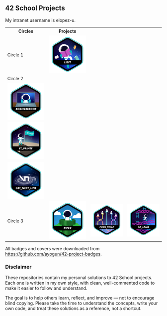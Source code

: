 ## 42 School Projects

My intranet username is elopez-u.

<table>
  <tr>
    <th>Circles</th>
    <th>Projects</th>
  </tr>
  <tr>
    <td>Circle 1</td>
    <td><a href="https://github.com/3ka1tz/libft"><img src="https://raw.githubusercontent.com/3ka1tz/42-school-projects/main/images/badges/libfte.png" alt="libft"/></a></td>
  </tr>
  <tr>
    <td colspan="2">Circle 2</td>
    <tr><td><a href="https://github.com/3ka1tz/born2beroot"><img src="https://raw.githubusercontent.com/3ka1tz/42-school-projects/main/images/badges/born2beroote.png" alt="born2beroot"/></a></td></tr>
    <tr><td><a href="https://github.com/3ka1tz/ft_printf"><img src="https://raw.githubusercontent.com/3ka1tz/42-school-projects/main/images/badges/ft_printfe.png" alt="ft_printf"/></a></td></tr>
    <tr><td><a href="https://github.com/3ka1tz/get_next_line"><img src="https://raw.githubusercontent.com/3ka1tz/42-school-projects/main/images/badges/get_next_linee.png" alt="get_next_line"/></a></td></tr>
  </tr>
  <tr>
    <td>Circle 3</td>
    <td><a href="https://github.com/3ka1tz/pipex"><img src="https://raw.githubusercontent.com/3ka1tz/42-school-projects/main/images/badges/pipexe.png" alt="pipex"/></a></td>
    <td><a href="https://github.com/3ka1tz/push_swap"><img src="https://raw.githubusercontent.com/3ka1tz/42-school-projects/main/images/badges/push_swape.png" alt="push_swap"/></a></td>
    <td><a href="https://github.com/3ka1tz/so_long"><img src="https://raw.githubusercontent.com/3ka1tz/42-school-projects/main/images/badges/so_longe.png" alt="so_long"/></a></td>
  </tr>
</table>

All badges and covers were downloaded from https://github.com/ayogun/42-project-badges.

### Disclaimer

These repositories contain my personal solutions to 42 School projects. Each one is written in my own style, with clean, well-commented code to make it easier to follow and understand.

The goal is to help others learn, reflect, and improve — not to encourage blind copying. Please take the time to understand the concepts, write your own code, and treat these solutions as a reference, not a shortcut.
